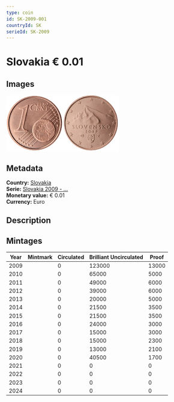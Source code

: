 ```yaml
---
type: coin
id: SK-2009-001
countryId: SK
serieId: SK-2009
---
```


# Slovakia € 0.01

## Images

<img src="../../../Images/common-2007-001.webp" height="150" alt="Front image"><img src="Images/slovakia-2009-001.webp" height="150" alt="Back image">

## Metadata

**Country:** [Slovakia](../index.md)\
**Serie:** [Slovakia 2009 - ...](index.md)\
**Monetary value:** € 0.01\
**Currency:** Euro

## Description

## Mintages

| Year | Mintmark | Circulated | Brilliant Uncirculated | Proof |
| ---- | -------- | ---------- | ---------------------- | ----- |
| 2009 |          | 0          | 123000                 | 13000 |
| 2010 |          | 0          | 65000                  | 5000  |
| 2011 |          | 0          | 49000                  | 6000  |
| 2012 |          | 0          | 39000                  | 6000  |
| 2013 |          | 0          | 20000                  | 5000  |
| 2014 |          | 0          | 21500                  | 3500  |
| 2015 |          | 0          | 21500                  | 3500  |
| 2016 |          | 0          | 24000                  | 3000  |
| 2017 |          | 0          | 15000                  | 3000  |
| 2018 |          | 0          | 15000                  | 2300  |
| 2019 |          | 0          | 13000                  | 2100  |
| 2020 |          | 0          | 40500                  | 1700  |
| 2021 |          | 0          | 0                      | 0     |
| 2022 |          | 0          | 0                      | 0     |
| 2023 |          | 0          | 0                      | 0     |
| 2024 |          | 0          | 0                      | 0     |

